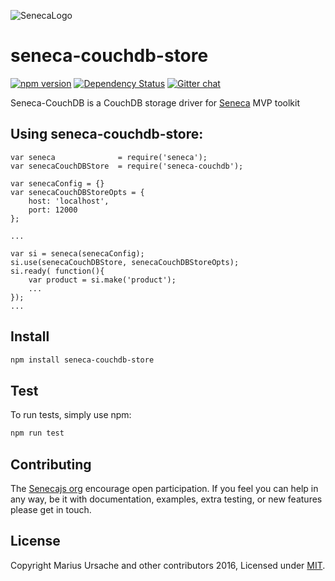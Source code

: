 ![SenecaLogo][]

# seneca-couchdb-store

[![npm version][npm-badge]][npm-url]
[![Dependency Status][david-badge]][david-url]
[![Gitter chat][gitter-badge]][gitter-url]

Seneca-CouchDB is a CouchDB storage driver for [Seneca] MVP toolkit

## Using seneca-couchdb-store:

    var seneca              = require('seneca');
    var senecaCouchDBStore  = require('seneca-couchdb');

    var senecaConfig = {}
    var senecaCouchDBStoreOpts = {
        host: 'localhost',
        port: 12000
    };

    ...

    var si = seneca(senecaConfig);
    si.use(senecaCouchDBStore, senecaCouchDBStoreOpts);
    si.ready( function(){
        var product = si.make('product');
        ...
    });
    ...

## Install

```sh
npm install seneca-couchdb-store
```

## Test

To run tests, simply use npm:

```sh
npm run test
```

## Contributing

The [Senecajs org][] encourage open participation. If you feel you can help in any way, be it with documentation, examples, extra testing, or new features please get in touch.

## License

Copyright Marius Ursache and other contributors 2016, Licensed under [MIT][].

[Seneca]: http://senecajs.org/
[SenecaLogo]: https://camo.githubusercontent.com/4a0178ff2abf26f9214d4d98bc23eec356ced357/687474703a2f2f73656e6563616a732e6f72672f66696c65732f6173736574732f73656e6563612d6c6f676f2e706e67
[Senecajs org]: https://github.com/senecajs/
[MIT]: ./LICENSE.txt
[npm-badge]: https://badge.fury.io/js/seneca-couchdb-store.svg
[npm-url]: https://badge.fury.io/js/seneca-couchdb-store
[david-badge]: https://david-dm.org/senecajs-labs/seneca-couchdb-store.svg
[david-url]: https://david-dm.org/senecajs-labs/seneca-couchdb-store
[gitter-badge]: https://badges.gitter.im/senecajs/seneca.png
[gitter-url]: https://gitter.im/senecajs/seneca
